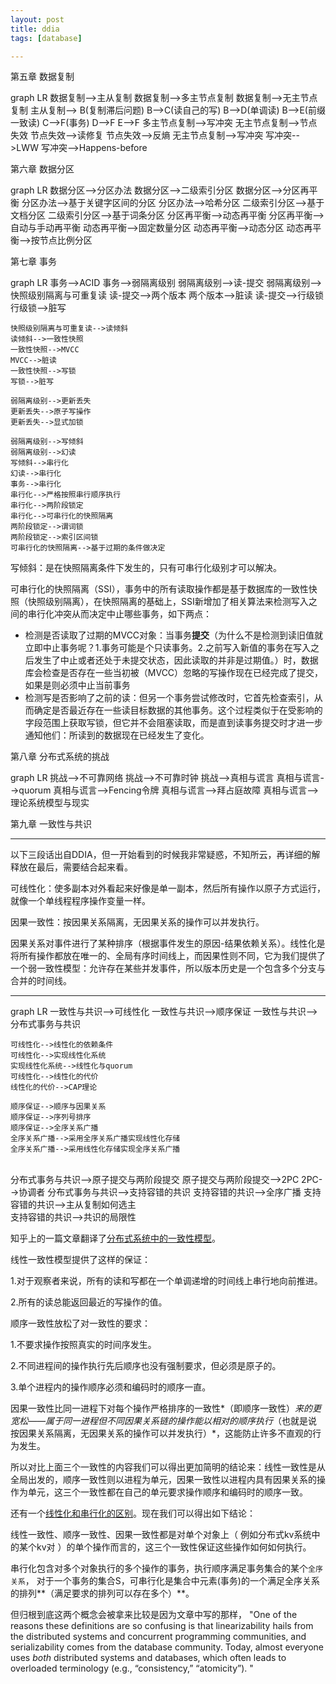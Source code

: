 ```yaml
---
layout: post
title: ddia
tags: [database]

---
```


第五章 数据复制

<script src="/assets/js/mermaid.min.js"></script>
<div class="mermaid">    
graph LR
    数据复制-->主从复制
    数据复制-->多主节点复制
    数据复制-->无主节点复制
	主从复制--> B(复制滞后问题)
	B-->C(读自己的写)
	B-->D(单调读)
	B-->E(前缀一致读)
	C-->F(事务)
	D-->F
	E-->F
	多主节点复制-->写冲突
	无主节点复制-->节点失效
	节点失效-->读修复
	节点失效-->反熵
	无主节点复制-->写冲突
	写冲突-->LWW
	写冲突-->Happens-before  
</div>

第六章 数据分区

<script src="/assets/js/mermaid.min.js"></script>
<div class="mermaid">    
graph LR
    数据分区-->分区办法
    数据分区-->二级索引分区
    数据分区-->分区再平衡
    分区办法-->基于关键字区间的分区
    分区办法-->哈希分区
    二级索引分区-->基于文档分区
    二级索引分区-->基于词条分区
    分区再平衡-->动态再平衡
    分区再平衡-->自动与手动再平衡
    动态再平衡-->固定数量分区
    动态再平衡-->动态分区
    动态再平衡-->按节点比例分区
</div>

第七章 事务

<script src="/assets/js/mermaid.min.js"></script>
<div class="mermaid">    
    graph LR
    事务-->ACID
    事务-->弱隔离级别
    弱隔离级别-->读-提交
    弱隔离级别-->快照级别隔离与可重复读
    读-提交-->两个版本
    两个版本-->脏读
    读-提交-->行级锁
    行级锁-->脏写

    快照级别隔离与可重复读-->读倾斜
    读倾斜-->一致性快照
    一致性快照-->MVCC
    MVCC-->脏读
    一致性快照-->写锁
    写锁-->脏写
    
    弱隔离级别-->更新丢失
    更新丢失-->原子写操作
    更新丢失-->显式加锁
    
    弱隔离级别-->写倾斜
    弱隔离级别-->幻读
    写倾斜-->串行化
    幻读-->串行化
    事务-->串行化
    串行化-->严格按照串行顺序执行
    串行化-->两阶段锁定
    串行化-->可串行化的快照隔离
    两阶段锁定-->谓词锁
    两阶段锁定-->索引区间锁
    可串行化的快照隔离-->基于过期的条件做决定 
</div>

写倾斜：是在快照隔离条件下发生的，只有可串行化级别才可以解决。

可串行化的快照隔离（SSI），事务中的所有读取操作都是基于数据库的一致性快照（快照级别隔离），在快照隔离的基础上，SSI新增加了相关算法来检测写入之间的串行化冲突从而决定中止哪些事务，如下两点：

- 检测是否读取了过期的MVCC对象：当事务**提交**（为什么不是检测到读旧值就立即中止事务呢？1.事务可能是个只读事务。2.之前写入新值的事务在写入之后发生了中止或者还处于未提交状态，因此读取的并非是过期值。）时，数据库会检查是否存在一些当初被（MVCC）忽略的写操作现在已经完成了提交，如果是则必须中止当前事务
- 检测写是否影响了之前的读：但另一个事务尝试修改时，它首先检查索引，从而确定是否最近存在一些读目标数据的其他事务。这个过程类似于在受影响的字段范围上获取写锁，但它并不会阻塞读取，而是直到读事务提交时才进一步通知他们：所读到的数据现在已经发生了变化。

第八章 分布式系统的挑战

<script src="/assets/js/mermaid.min.js"></script>
<div class="mermaid">  
graph LR
    挑战-->不可靠网络
    挑战-->不可靠时钟
    挑战-->真相与谎言
    真相与谎言-->quorum
    真相与谎言-->Fencing令牌
    真相与谎言-->拜占庭故障
    真相与谎言-->理论系统模型与现实
</div>

第九章 一致性与共识

----------------

以下三段话出自DDIA，但一开始看到的时候我非常疑惑，不知所云，再详细的解释放在最后，需要结合起来看。

可线性化：使多副本对外看起来好像是单一副本，然后所有操作以原子方式运行，就像一个单线程程序操作变量一样。

因果一致性：按因果关系隔离，无因果关系的操作可以并发执行。

因果关系对事件进行了某种排序（根据事件发生的原因-结果依赖关系）。线性化是将所有操作都放在唯一的、全局有序时间线上，而因果性则不同，它为我们提供了一个弱一致性模型：允许存在某些并发事件，所以版本历史是一个包含多个分支与合并的时间线。

----------

<script src="/assets/js/mermaid.min.js"></script>
<div class="mermaid">  
graph LR
	一致性与共识-->可线性化
	一致性与共识-->顺序保证
	一致性与共识-->分布式事务与共识

	可线性化-->线性化的依赖条件
	可线性化-->实现线性化系统
	实现线性化系统-->线性化与quorum
	可线性化-->线性化的代价
	线性化的代价-->CAP理论
	
	顺序保证-->顺序与因果关系
	顺序保证-->序列号排序
	顺序保证-->全序关系广播
	全序关系广播-->采用全序关系广播实现线性化存储
	全序关系广播-->采用线性化存储实现全序关系广播


​	
	分布式事务与共识-->原子提交与两阶段提交
	原子提交与两阶段提交-->2PC
	2PC-->协调者
	分布式事务与共识-->支持容错的共识
	支持容错的共识-->全序广播
	支持容错的共识-->主从复制如何选主    
  	支持容错的共识-->共识的局限性
</div>



知乎上的一篇文章翻译了[分布式系统中的一致性模型](https://zhuanlan.zhihu.com/p/48782892)。

线性一致性模型提供了这样的保证：

1.对于观察者来说，所有的读和写都在一个单调递增的时间线上串行地向前推进。 

2.所有的读总能返回最近的写操作的值。

顺序一致性放松了对一致性的要求：

1.不要求操作按照真实的时间序发生。

2.不同进程间的操作执行先后顺序也没有强制要求，但必须是原子的。

3.单个进程内的操作顺序必须和编码时的顺序一直。

 因果一致性比同一进程下对每个操作严格排序的一致性*（即顺序一致性）*来的更宽松——属于同一进程但不同因果关系链的操作能以相对的顺序执行*（也就是说按因果关系隔离，无因果关系的操作可以并发执行）*，这能防止许多不直观的行为发生。 

所以对比上面三个一致性的内容我们可以得出更加简明的结论来：线性一致性是从全局出发的，顺序一致性则以进程为单元，因果一致性以进程内具有因果关系的操作为单元，这三个一致性都在自己的单元要求操作顺序和编码时的顺序一致。

还有一个[线性化和串行化的区别](http://www.bailis.org/blog/linearizability-versus-serializability/)。现在我们可以得出如下结论：

线性一致性、顺序一致性、因果一致性都是对单个对象上（ 例如分布式kv系统中的某个kv对 ）的单个操作而言的，这三个一致性保证这些操作如何如何执行。

串行化包含对多个对象执行的多个操作的事务，执行顺序满足事务集合的某个`全序关系`， 对于一个事务的集合S，可串行化是集合中元素(事务)的一个满足全序关系的排列**（满足要求的排列可以存在多个）**。 

但归根到底这两个概念会被拿来比较是因为文章中写的那样， "One of the reasons these definitions are so confusing is that linearizability hails from the distributed systems and concurrent programming communities, and serializability comes from the database community. Today, almost everyone uses *both* distributed systems and databases, which often leads to overloaded terminology (e.g., “consistency,” “atomicity”). "


